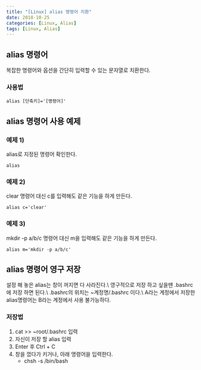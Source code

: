 ```yaml
---
title: "[Linux] alias 명령어 치환"
date: 2018-10-25
categories: [Linux, Alias]
tags: [Linux, Alias]
---
```


## alias 명령어
복잡한 명령어와 옵션을 간단히 입력할 수 있는 문자열로 치환한다.

### 사용법
```
alias [단축키]='[명령어]'
```

## alias 명령어 사용 예제
### 예제 1)
alias로 지정된 명령어 확인한다.
```
alias
```

### 예제 2)
clear 명령어 대신 c를 입력해도 같은 기능을 하게 만든다.
```
alias c='clear'
```

### 예제 3)
mkdir -p a/b/c 명령어 대신 m을 입력해도 같은 기능을 하게 만든다.
```
alias m='mkdir -p a/b/c'
```

## alias 명령어 영구 저장
설정 해 놓은 alias는 창이 꺼지면 다 사라진다.\\
영구적으로 저장 하고 싶을땐 .bashrc에 저장 하면 된다.\\
.bashrc의 위치는 ~계정명/.bashrc 이다.\\
A라는 계정에서 저장한 alias명령어는 B라는 계정에서 사용 불가능하다.

### 저장법
1. cat >> ~root/.bashrc 입력
2. 자신이 저장 할 alias 입력
3. Enter 후 Ctrl + C
4. 창을 껐다가 키거나, 아래 명령어을 입력한다.
    - chsh -s /bin/bash